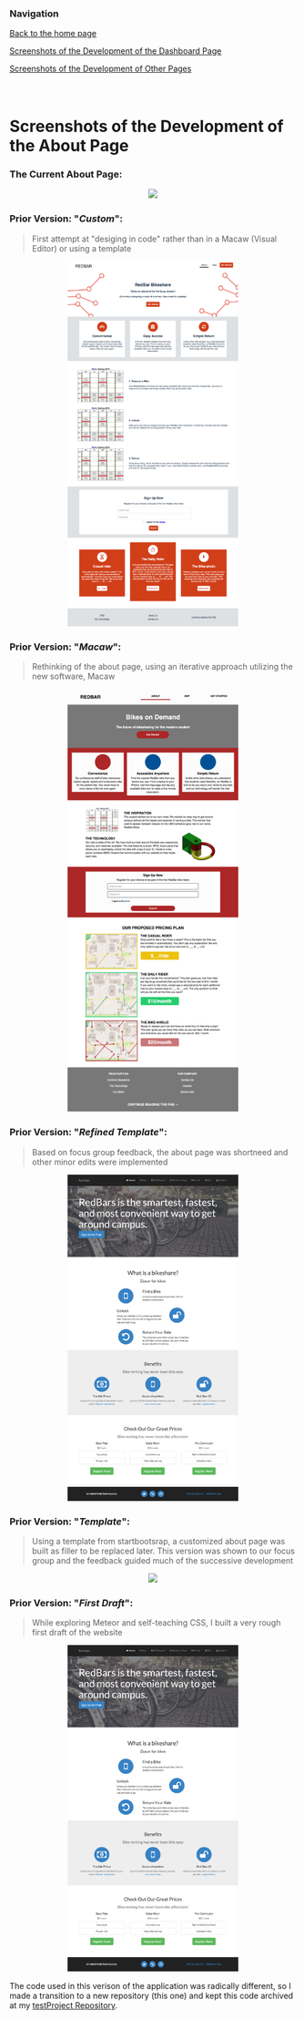 ### Navigation

[Back to the home page](README.md)

[Screenshots of the Development of the Dashboard Page](Dashboard.md)

[Screenshots of the Development of Other Pages](Other.md)

###### &nbsp;

# Screenshots of the Development of the About Page


### The Current About Page:
<p align="center">
  <a href="http://redbarbikes.com">
    <img width="300" height=auto src="README/Final_Senior_Website_Screenshots/About.png">
  </a>
</p>

### Prior Version: "*Custom*":

> First attempt at "desiging in code" rather than in a Macaw (Visual Editor) or using a template

<p align="center">
	<img width="300" height=auto src="README/Custom_Senior_Website_Screenshots/About.png">
</p>

### Prior Version: "*Macaw*":

> Rethinking of the about page, using an iterative approach utilizing the new software, Macaw

<p align="center">
	<img width="300" height=auto src="README/Macaw_Senior_Website_Screenshots/About.png">
</p>

### Prior Version: "*Refined Template*":

> Based on focus group feedback, the about page was shortneed and other minor edits were implemented

<p align="center">
	<img width="300" height=auto src="README/Junior_Year_Website/About.png">
</p>

### Prior Version: "*Template*":

> Using a template from startbootsrap, a customized about page was built as filler to be replaced later. This version was shown to our focus group and the feedback guided much of the successive development

<p align="center">
	<img width="300" height=auto src="README/Focus_Group_Junior_Year/About.png">
</p>

### Prior Version: "*First Draft*":

> While exploring Meteor and self-teaching CSS, I built a very rough first draft of the website

<!--TODO: Get image of the first TestProject Website-->

<p align="center">
	<img width="300" height=auto src="README/Junior_Year_Website/About.png">
</p>

The code used in this verison of the application was radically different, so I made a transition to a new repository (this one) and kept this code archived at my [testProject Repository](https://github.com/KyleKing/testProject).
